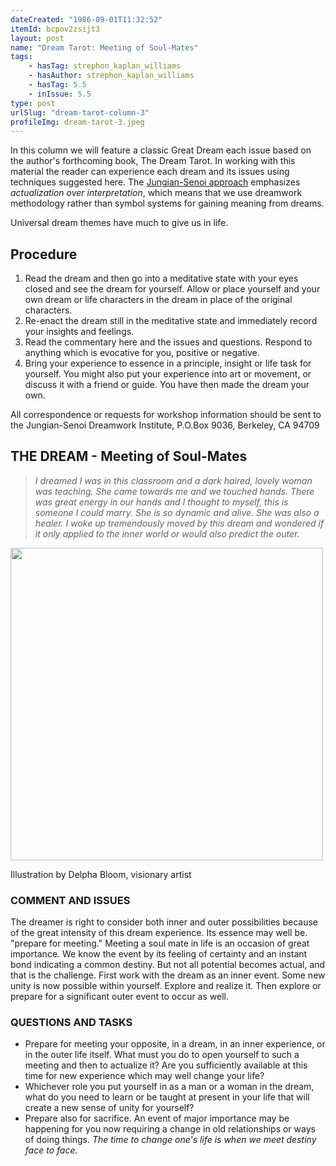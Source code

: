 ```yaml
---
dateCreated: "1986-09-01T11:32:52"
itemId: bcpov2zsijt3
layout: post
name: "Dream Tarot: Meeting of Soul-Mates"
tags:
    - hasTag: strephon_kaplan_williams
    - hasAuthor: strephon_kaplan_williams
    - hasTag: 5.5
    - inIssue: 5.5
type: post
urlSlug: "dream-tarot-column-3"
profileImg: dream-tarot-3.jpeg
---
```


In this column we will feature a classic Great Dream each issue based on the author's forthcoming book, The Dream Tarot. In working with this material the reader can experience each dream and its issues using techniques suggested here. The [Jungian-Senoi approach](../bcpov2zsijsa/the-jungian-senoi-approach-to-dreamwork) emphasizes _actualization over interpretation_, which means that we use dreamwork methodology rather than symbol systems for gaining meaning from dreams.

Universal dream themes have much to give us in life.

## Procedure

1. Read the dream and then go into a meditative state with your eyes closed and see the dream for yourself. Allow or place yourself and your own dream or life characters in the dream in place of the original characters.
2. Re-enact the dream still in the meditative state and immediately record your insights and feelings.
3. Read the commentary here and the issues and questions. Respond to anything which is evocative for you, positive or negative.
4. Bring your experience to essence in a principle, insight or life task for yourself. You might also put your experience into art or movement, or discuss it with a friend or guide. You have then made the dream your own.

All correspondence or requests for workshop information should be sent to the Jungian-Senoi Dreamwork Institute, P.O.Box 9036, Berkeley, CA 94709

## THE DREAM - Meeting of Soul-Mates

> _I dreamed I was in this classroom and a dark haired, lovely woman was teaching. She came towards me and we touched hands. There was great energy in our hands and I thought to myself, this is someone I could marry. She is so dynamic and alive. She was also a healer. I woke up tremendously moved by this dream and wondered if it only applied to the inner world or would also predict the outer._

<img src="../images/dream-tarot-3.jpeg" width="500"/><div class="caption">Illustration by Delpha Bloom, visionary artist</div>

### COMMENT AND ISSUES

The dreamer is right to consider both inner and outer possibilities because of the great intensity of this dream experience. Its essence may well be. "prepare for meeting." Meeting a soul mate in life is an occasion of great importance. We know the event by its feeling of certainty and an instant bond indicating a common destiny. But not all potential becomes actual, and that is the challenge. First work with the dream as an inner event. Some new unity is now possible within yourself. Explore and realize it. Then explore or prepare for a significant outer event to occur as well.

### QUESTIONS AND TASKS

-   Prepare for meeting your opposite, in a dream, in an inner experience, or in the outer life itself. What must you do to open yourself to such a meeting and then to actualize it? Are you sufficiently available at this time for new experience which may well change your life?
-   Whichever role you put yourself in as a man or a woman in the dream, what do you need to learn or be taught at present in your life that will create a new sense of unity for yourself?
-   Prepare also for sacrifice. An event of major importance may be happening for you now requiring a change in old relationships or ways of doing things. _The time to change one's life is when we meet destiny face to face._
